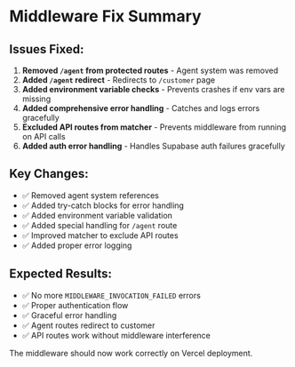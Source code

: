 # Middleware Fix Summary

## Issues Fixed:

1. **Removed `/agent` from protected routes** - Agent system was removed
2. **Added `/agent` redirect** - Redirects to `/customer` page
3. **Added environment variable checks** - Prevents crashes if env vars are missing
4. **Added comprehensive error handling** - Catches and logs errors gracefully
5. **Excluded API routes from matcher** - Prevents middleware from running on API calls
6. **Added auth error handling** - Handles Supabase auth failures gracefully

## Key Changes:

- ✅ Removed agent system references
- ✅ Added try-catch blocks for error handling
- ✅ Added environment variable validation
- ✅ Added special handling for `/agent` route
- ✅ Improved matcher to exclude API routes
- ✅ Added proper error logging

## Expected Results:

- ✅ No more `MIDDLEWARE_INVOCATION_FAILED` errors
- ✅ Proper authentication flow
- ✅ Graceful error handling
- ✅ Agent routes redirect to customer
- ✅ API routes work without middleware interference

The middleware should now work correctly on Vercel deployment.
